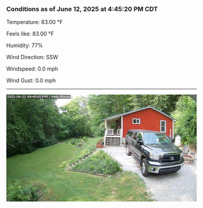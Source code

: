 ### Conditions as of June 12, 2025 at 4:45:20 PM CDT 

Temperature: 83.00 &deg;F

Feels like: 83.00 &deg;F

Humidity: 77%

Wind Direction: SSW

Windspeed: 0.0 mph

Wind Gust: 0.0 mph

---

<img src="./images/latest.jpeg"/>

